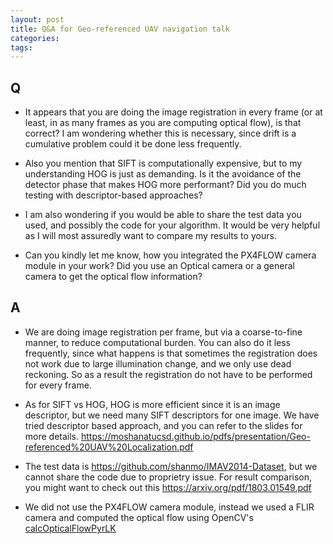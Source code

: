 ```yaml
---
layout: post
title: Q&A for Geo-referenced UAV navigation talk
categories:
tags:
---
```


## Q

* It appears that you are doing the image registration in every frame (or at least, in as many frames as you are computing optical flow), is that correct? I am wondering whether this is necessary, since drift is a cumulative problem could it be done less frequently.

* Also you mention that SIFT is computationally expensive, but to my understanding HOG is just as demanding. Is it the avoidance of the detector phase that makes HOG more performant? Did you do much testing with descriptor-based approaches?

* I am also wondering if you would be able to share the test data you used, and possibly the code for your algorithm. It would be very helpful as I will most assuredly want to compare my results to yours.

* Can you kindly let me know, how you integrated the PX4FLOW camera module in your work? Did you use an Optical camera or a general camera to get the optical flow information?

## A

* We are doing image registration per frame, but via a coarse-to-fine manner, to reduce computational burden. You can also do it less frequently, since what happens is that sometimes the registration does not work due to large illumination change, and we only use dead reckoning. So as a result the registration do not have to be performed for every frame.

* As for SIFT vs HOG, HOG is more efficient since it is an image descriptor, but we need many SIFT descriptors for one image. We have tried descriptor based approach, and you can refer to the slides for more details. https://moshanatucsd.github.io/pdfs/presentation/Geo-referenced%20UAV%20Localization.pdf

* The test data is https://github.com/shanmo/IMAV2014-Dataset, but we cannot share the code due to proprietry issue. For result comparison, you might want to check out this https://arxiv.org/pdf/1803.01549.pdf

* We did not use the PX4FLOW camera module, instead we used a FLIR camera and computed the optical flow using OpenCV's [calcOpticalFlowPyrLK](https://opencv-python-tutroals.readthedocs.io/en/latest/py_tutorials/py_video/py_lucas_kanade/py_lucas_kanade.html)
